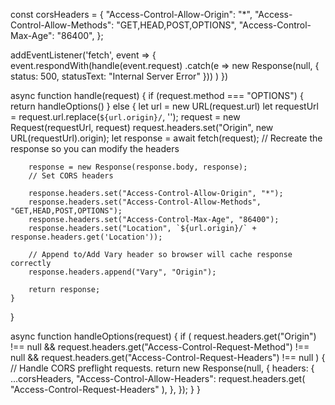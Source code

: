 const corsHeaders = {
    "Access-Control-Allow-Origin": "*",
    "Access-Control-Allow-Methods": "GET,HEAD,POST,OPTIONS",
    "Access-Control-Max-Age": "86400",
};

addEventListener('fetch', event => {
    event.respondWith(handle(event.request)
        .catch(e => new Response(null, {
            status: 500,
            statusText: "Internal Server Error"
        }))
    )
})

async function handle(request) {
    if (request.method === "OPTIONS") {
        return handleOptions()
    } else {
        let url = new URL(request.url)
        let requestUrl = request.url.replace(`${url.origin}/`, '');
        request = new Request(requestUrl, request)
        request.headers.set("Origin", new URL(requestUrl).origin);
        let response = await fetch(request);
        // Recreate the response so you can modify the headers

        response = new Response(response.body, response);
        // Set CORS headers

        response.headers.set("Access-Control-Allow-Origin", "*");
        response.headers.set("Access-Control-Allow-Methods", "GET,HEAD,POST,OPTIONS");
        response.headers.set("Access-Control-Max-Age", "86400");
        response.headers.set("Location", `${url.origin}/` + response.headers.get('Location'));

        // Append to/Add Vary header so browser will cache response correctly
        response.headers.append("Vary", "Origin");

        return response;
    }
}

async function handleOptions(request) {
    if (
        request.headers.get("Origin") !== null &&
        request.headers.get("Access-Control-Request-Method") !== null &&
        request.headers.get("Access-Control-Request-Headers") !== null
    ) {
        // Handle CORS preflight requests.
        return new Response(null, {
            headers: {
                ...corsHeaders,
                "Access-Control-Allow-Headers": request.headers.get(
                    "Access-Control-Request-Headers"
                ),
            },
        });
    }
}
